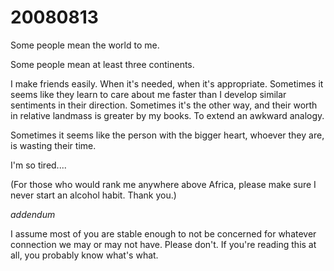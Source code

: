 # 20080813

Some people mean the world to me.

Some people mean at least three continents.

I make friends easily. When it's needed, when it's appropriate. Sometimes it seems like they learn to care about me faster than I develop similar sentiments in their direction. Sometimes it's the other way, and their worth in relative landmass is greater by my books. To extend an awkward analogy.

Sometimes it seems like the person with the bigger heart, whoever they are, is wasting their time.

I'm so tired....

(For those who would rank me anywhere above Africa, please make sure I never start an alcohol habit. Thank you.)

_addendum_

I assume most of you are stable enough to not be concerned for whatever connection we may or may not have. Please don't. If you're reading this at all, you probably know what's what.
